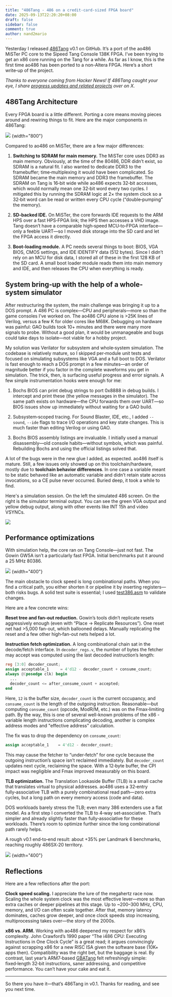 ```yaml
---
title: "486Tang - 486 on a credit-card-sized FPGA board"
date: 2025-09-13T22:20:20+08:00
draft: false
sidebar: false
comment: true
author: nand2mario
---
```


Yesterday I released [486Tang](https://github.com/nand2mario/486tang) v0.1 on GitHub. It’s a port of the ao486 MiSTer PC core to the Sipeed Tang Console 138K FPGA. I’ve been trying to get an x86 core running on the Tang for a while. As far as I know, this is the first time ao486 has been ported to a non-Altera FPGA. Here’s a short write‑up of the project.

<!--more-->

*Thanks to everyone coming from Hacker News! If 486Tang caught your eye, I share [progress updates and related projects](https://x.com/nand2mario) over on X.*

## 486Tang Architecture

Every FPGA board is a little different. Porting a core means moving pieces around and rewiring things to fit. Here are the major components in 486Tang:

![](486tang.drawio.png)
{width="800"}

Compared to ao486 on MiSTer, there are a few major differences:

1. **Switching to SDRAM for main memory.** The MiSTer core uses DDR3 as main memory. Obviously, at the time of the 80486, DDR didn’t exist, so SDRAM is a natural fit. I also wanted to dedicate DDR3 to the framebuffer; time‑multiplexing it would have been complicated. So SDRAM became the main memory and DDR3 the framebuffer. The SDRAM on Tang is 16‑bit wide while ao486 expects 32‑bit accesses, which would normally mean one 32‑bit word every two cycles. I mitigated this by running the SDRAM logic at 2× the system clock so a 32‑bit word can be read or written every CPU cycle (“double‑pumping” the memory).

2. **SD‑backed IDE.** On MiSTer, the core forwards IDE requests to the ARM HPS over a fast HPS‑FPGA link; the HPS then accesses a VHD image. Tang doesn’t have a comparable high‑speed MCU‑to‑FPGA interface—only a feeble UART—so I moved disk storage into the SD card and let the FPGA access it directly.

3. **Boot‑loading module.** A PC needs several things to boot: BIOS, VGA BIOS, CMOS settings, and IDE IDENTIFY data (512 bytes). Since I didn’t rely on an MCU for disk data, I stored all of these in the first 128 KB of the SD card. A small boot loader module reads them into main memory and IDE, and then releases the CPU when everything is ready.

## System bring-up with the help of a whole-system simulator

After restructuring the system, the main challenge was bringing it up to a DOS prompt. A 486 PC is complex—CPU and peripherals—more so than the game consoles I’ve worked on. The ao486 CPU alone is >25K lines of Verilog, versus a few K for older cores like M68K. Debugging on hardware was painful: GAO builds took 10+ minutes and there were many more signals to probe. Without a good plan, it would be unmanageable and bugs could take days to isolate—not viable for a hobby project.

My solution was Verilator for subsystem and whole‑system simulation. The codebase is relatively mature, so I skipped per‑module unit tests and focused on simulating subsystems like VGA and a full boot to DOS. Verilator is fast enough to reach a DOS prompt in a few minutes—an order of magnitude better if you factor in the complete waveforms you get in simulation. The trick, then, is surfacing useful progress and error signals. A few simple instrumentation hooks were enough for me:

1. Bochs BIOS can print debug strings to port 0x8888 in debug builds. I intercept and print these (the yellow messages in the simulator). The same path exists on hardware—the CPU forwards them over UART—so BIOS issues show up immediately without waiting for a GAO build.

2. Subsystem‑scoped tracing. For Sound Blaster, IDE, etc., I added `--sound`, `--ide` flags to trace I/O operations and key state changes. This is much faster than editing Verilog or using GAO.

3. Bochs BIOS assembly listings are invaluable. I initially used a manual disassembly—old console habits—without symbols, which was painful. Rebuilding Bochs and using the official listings solved that.

A lot of the bugs were in the new glue I added, as expected. ao486 itself is mature. Still, a few issues only showed up on this toolchain/hardware, mostly due to **toolchain behavior differences**. In one case a variable meant to be static behaved like an automatic variable and didn’t retain state across invocations, so a CE pulse never occurred. Buried deep, it took a while to find.

Here's a simulation session. On the left the simulated 486 screen. On the right is the simulator terminal output. You can see the green VGA output and yellow debug output, along with other events like INT 15h and video VSYNCs.

![](boot.png)

## Performance optimizations

With simulation help, the core ran on Tang Console—just not fast. The Gowin GW5A isn’t a particularly fast FPGA. Initial benchmarks put it around a 25 MHz 80386.

![](landmark6a.jpg)
{width="400"}

The main obstacle to clock speed is long combinational paths. When you find a critical path, you either shorten it or pipeline it by inserting registers—both risks bugs. A solid test suite is essential; I used [test386.asm](https://github.com/barotto/test386.asm) to validate changes.

Here are a few concrete wins:

**Reset tree and fan-out reduction.** Gowin’s tools didn’t replicate resets aggressively enough (even with “Place → Replicate Resources”). One reset net had >5,000 fan-out, which ballooned delays. Manually replicating the reset and a few other high‑fan-out nets helped a lot.

**Instruction fetch optimization.** A long combinational chain sat in the decode/fetch interface. In `decoder_regs.v`, the number of bytes the fetcher may accept was computed using the last decoded instruction’s length:

```verilog
reg [3:0] decoder_count;
assign acceptable_1     = 4'd12 - decoder_count + consume_count;
always @(posedge clk) begin
  ...
  decoder_count <= after_consume_count + accepted;
end
```

Here, `12` is the buffer size, `decoder_count` is the current occupancy, and `consume_count` is the length of the outgoing instruction. Reasonable—but computing `consume_count` (opcode, ModR/M, etc.) was on the Fmax‑limiting path. By the way, this is one of several well-known problems of the x86 - variable length instructions complicating decoding, another is complex address modes and "effective address" calculation.

The fix was to drop the dependency on `consume_count`:

```verilog
assign acceptable_1    = 4'd12 - decoder_count;
```

This may cause the fetcher to “under‑fetch” for one cycle because the outgoing instruction’s space isn’t reclaimed immediately. But `decoder_count` updates next cycle, reclaiming the space. With a 12‑byte buffer, the CPI impact was negligible and Fmax improved measurably on this board.

**TLB optimization.** The Translation Lookaside Buffer (TLB) is a small cache that translates virtual to physical addresses. ao486 uses a 32‑entry fully‑associative TLB with a purely combinational read path—zero extra cycles, but a long path on every memory access (code and data).

DOS workloads barely stress the TLB; even many 386 extenders use a flat model. As a first step I converted the TLB to 4‑way set‑associative. That’s simpler and already slightly faster than fully‑associative for these workloads. There’s room to optimize further since the long combinational path rarely helps.

A rough v0.1 end‑to‑end result: about +35% per Landmark 6 benchmarks, reaching roughly 486SX‑20 territory.

![](landmark6b.jpg)
{width="400"}

## Reflections

Here are a few reflections after the port:

**Clock speed scaling.** I appreciate the lure of the megahertz race now. Scaling the whole system clock was the most effective lever—more so than extra caches or deeper pipelines at this stage. Up to ~200–300 MHz, CPU, memory, and I/O can often scale together. After that, memory latency dominates, caches grow deeper, and once clock speeds stop increasing, multiprocessing takes over—the story of the 2000s.

**x86 vs. ARM.** Working with ao486 deepened my respect for x86’s complexity. John Crawford’s 1990 paper “The i486 CPU: Executing Instructions in One Clock Cycle” is a great read; it argues convincingly against scrapping x86 for a new RISC ISA given the software base (10K+ apps then). Compatibility was the right bet, but the baggage is real. By contrast, last year’s ARM7‑based [GBATang](https://github.com/nand2mario/gbatang/) felt refreshingly simple: fixed‑length 32‑bit instructions, saner addressing, and competitive performance. You can’t have your cake and eat it.

* * * * *

So there you have it—that’s 486Tang in v0.1. Thanks for reading, and see you next time.
